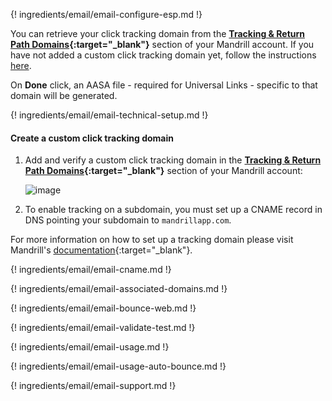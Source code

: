 ---
---

{! ingredients/email/email-configure-esp.md !}

You can retrieve your click tracking domain from the **[Tracking & Return Path Domains](https://mandrillapp.com/settings/tracking-domains){:target="\_blank"}** section of your Mandrill account. If you have not added a custom click tracking domain yet, follow the instructions [here](#create-a-custom-click-tracking-domain).

On **Done** click, an AASA file - required for Universal Links - specific to that domain will be generated.

{! ingredients/email/email-technical-setup.md !}

#### Create a custom click tracking domain

1. Add and verify a custom click tracking domain in the **[Tracking & Return Path Domains](https://mandrillapp.com/settings/tracking-domains){:target="\_blank"}** section of your Mandrill account:

   ![image](/img/pages/email/mandrill-create-domain.png)

1. To enable tracking on a subdomain, you must set up a CNAME record in DNS pointing your subdomain to `mandrillapp.com`.

For more information on how to set up a tracking domain please visit Mandrill's [documentation](https://mandrill.zendesk.com/hc/en-us/articles/205582917-Can-I-customize-the-domain-used-for-open-and-click-tracking-){:target="\_blank"}.

{! ingredients/email/email-cname.md !}

{! ingredients/email/email-associated-domains.md !}

{! ingredients/email/email-bounce-web.md !}

{! ingredients/email/email-validate-test.md !}

{! ingredients/email/email-usage.md !}

{! ingredients/email/email-usage-auto-bounce.md !}

{! ingredients/email/email-support.md !}
